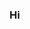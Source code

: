 ### Hi
<div align="center">
<!--
**shinyelin05/shinyelin05** is a ✨ _special_ ✨ repository because its `README.md` (this file) appears on your GitHub profile.

Here are some ideas to get you started:

- 🔭 I’m currently working on ...
- 🌱 I’m currently learning ...
- 👯 I’m looking to collaborate on ...
- 🤔 I’m looking for help with ...
- 💬 Ask me about ...
- 📫 How to reach me: ...
- 😄 Pronouns: ...
- ⚡ Fun fact: ...
-->

![Anurag's GitHub stats](https://github-readme-stats.vercel.app/api?username=shinyelin05&show_icons=true&theme=tokyonight)

![Top Langs](https://github-readme-stats.vercel.app/api/top-langs/?username=shinyelin05&layout=compact&theme=tokyonight)
</div>
